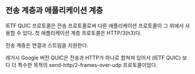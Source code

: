 <!--
## Transport and application level

The IETF QUIC protocol is a transport protocol, on top of which other
application protocols can be used. The initial application layer protocol is
HTTP/3 (h3).

The transport layer supports connections and streams.

The legacy Google version of QUIC had transport and HTTP glued together into
one single do-it-all and was a more special-purpose
send-http/2-frames-over-udp protocol.
-->

## 전송 계층과 애플리케이션 계층

IETF QUIC 프로토콜은 전송 프로토콜로써 다른 애플리케이션 프로토콜이 그 위에서 사용할 수 있다.
첫 애플리케이션 계층 프로토콜은 HTTP/3(h3)다.

전송 계층은 연결과 스트림을 지원한다.

레거시 Google 버전 QUIC은 전송과 HTTP가 하나로 합쳐져 있어서
(IETF QUIC) 보다 더 특수한 목적의 send-http/2-frames-over-udp 프로토콜이었다.

